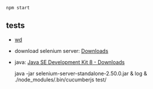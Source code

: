 
    npm start


## tests

- [wd](https://www.npmjs.com/package/wd)
- download selenium server: [Downloads](http://docs.seleniumhq.org/download/)
- java: [Java SE Development Kit 8 - Downloads](http://www.oracle.com/technetwork/java/javase/downloads/jdk8-downloads-2133151.html)


    java -jar selenium-server-standalone-2.50.0.jar & log & ./node_modules/.bin/cucumberjs test/